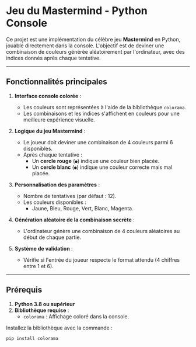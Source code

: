 # Jeu du Mastermind - Python Console

Ce projet est une implémentation du célèbre jeu **Mastermind** en Python, jouable directement dans la console. L'objectif est de deviner une combinaison de couleurs générée aléatoirement par l'ordinateur, avec des indices donnés après chaque tentative.

---

## Fonctionnalités principales

1. **Interface console colorée** :
   - Les couleurs sont représentées à l'aide de la bibliothèque `colorama`.
   - Les combinaisons et les indices s'affichent en couleurs pour une meilleure expérience visuelle.

2. **Logique du jeu Mastermind** :
   - Le joueur doit deviner une combinaison de 4 couleurs parmi 6 disponibles.
   - Après chaque tentative :
     - Un **cercle rouge** (`●`) indique une couleur bien placée.
     - Un **cercle blanc** (`●`) indique une couleur correcte mais mal placée.

3. **Personnalisation des paramètres** :
   - Nombre de tentatives (par défaut : 12).
   - Les couleurs disponibles :
     - Jaune, Bleu, Rouge, Vert, Blanc, Magenta.

4. **Génération aléatoire de la combinaison secrète** :
   - L'ordinateur génère une combinaison de 4 couleurs aléatoires au début de chaque partie.

5. **Système de validation** :
   - Vérifie si l'entrée du joueur respecte le format attendu (4 chiffres entre 1 et 6).

---

## Prérequis

1. **Python 3.8 ou supérieur**
2. **Bibliothèque requise** :
   - `colorama` : Affichage coloré dans la console.

Installez la bibliothèque avec la commande :
```bash
pip install colorama
